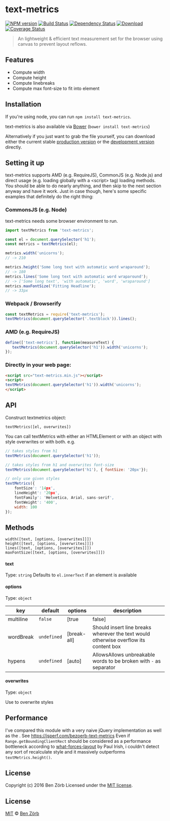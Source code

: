 # text-metrics
[![NPM version][npm-image]][npm-url] [![Build Status][travis-image]][travis-url] [![Dependency Status][depstat-image]][depstat-url] [![Download][dlcounter-image]][dlcounter-url] [![Coverage Status][coveralls-image]][coveralls-url]

> An lightweight & efficient text measurement set for the browser using canvas to prevent layout reflows.

Features
--------

* Compute width
* Compute height
* Compute linebreaks
* Compute max font-size to fit into element

## Installation

If you're using node, you can run `npm install text-metrics`.

text-metrics is also available via [Bower](https://github.com/bower/bower) (`bower install text-metrics`)

Alternatively if you just want to grab the file yourself, you can download either the current stable [production version][min] or the [development version][max] directly.

[min]: https://raw.github.com/bezoerb/text-metrics/master/dist/text-metrics.min.js
[max]: https://raw.github.com/bezoerb/text-metrics/master/dist/text-metrics.js

## Setting it up

text-metrics supports AMD (e.g. RequireJS), CommonJS (e.g. Node.js) and direct usage (e.g. loading globally with a &lt;script&gt; tag) loading methods.
You should be able to do nearly anything, and then skip to the next section anyway and have it work. Just in case though, here's some specific examples that definitely do the right thing:

### CommonsJS (e.g. Node)

text-metrics needs some browser environment to run.
```javascript
import textMetrics from 'text-metrics';

const el = document.querySelector('h1');
const metrics = textMetrics(el);

metrics.width('unicorns');
// -> 210

metrics.height('Some long text with automatic word wraparound');
// -> 180
metrics.lines('Some long text with automatic word wraparound');
// -> ['Some long text', 'with automatic', 'word', 'wraparound']
metrics.maxFontSize('Fitting Headline');
// -> 33px
```

### Webpack / Browserify
```javascript
const textMetrics = require('text-metrics');
textMetrics(document.querySelector('.textblock')).lines();

```

### AMD (e.g. RequireJS)

```javascript
define(['text-metrics'], function(measureText) {
   textMetrics(document.querySelector('h1')).width('unicorns');
});
```

### Directly in your web page:

```html
<script src="text-metrics.min.js"></script>
<script>
textMetrics(document.querySelector('h1')).width('unicorns');
</script>
```

## API

Construct textmetrics object:

`textMetrics([el, overwrites])`

You can call textMetrics with either an HTMLElement or with an object with style overwrites or with both.
e.g.
```javascript
// takes styles from h1
textMetrics(document.querySelector('h1'));

// takes styles from h1 and overwrites font-size
textMetrics(document.querySelector('h1'), { fontSize: '20px'});

// only use given styles
textMetrics({
    fontSize': '14px',
    lineHeight': '20px',
    fontFamily': 'Helvetica, Arial, sans-serif',
    fontWeight': '400',
    width: 100
});
```

## Methods

`width([text, [options, [overwrites]]])`<br/>
`height([text, [options, [overwrites]]])`<br/>
`lines([text, [options, [overwrites]]])`<br/>
`maxFontSize([text, [options, [overwrites]]])`<br/>

#### text
Type: `string`
Defaults to `el.innerText` if an element is available

#### options
Type: `object`

| key       | default     | options      | description                                                                          |
|-----------|-------------|--------------|--------------------------------------------------------------------------------------|
| multiline | `false`     | [true|false] | The width of widest line instead of the width of the complete text                   |
| wordBreak | `undefined` | [break-all]  | Should insert line breaks wherever the text would otherwise overflow its content box |
| hypens    | `undefined` | [auto]       | AllowsAllows unbreakable words to be broken with `-` as separator                    |

#### overwrites
Type: `object`

Use to overwrite styles

## Performance
I've compared this module with a very naive jQuery implementation as well as
the . See https://jsperf.com/bezoerb-text-metrics
Even if `Range.getBoundingClientRect` should be considered as a performance bottleneck according to
[what-forces-layout](https://gist.github.com/paulirish/5d52fb081b3570c81e3a) by Paul Irish,
i couldn't detect any sort of recalculate style and it massively outperforms `textMetrics.height()`.



## License
Copyright (c) 2016 Ben Zörb
Licensed under the [MIT license](http://bezoerb.mit-license.org/).

[npm-url]: https://npmjs.org/package/text-metrics
[npm-image]: https://badge.fury.io/js/text-metrics.svg

[travis-url]: https://travis-ci.org/bezoerb/text-metrics
[travis-image]: https://secure.travis-ci.org/bezoerb/text-metrics.svg?branch=master

[depstat-url]: https://david-dm.org/bezoerb/text-metrics
[depstat-image]: https://david-dm.org/bezoerb/text-metrics.svg

[dlcounter-url]: https://www.npmjs.com/package/text-metrics
[dlcounter-image]: https://img.shields.io/npm/dm/text-metrics.svg

[coveralls-url]: https://coveralls.io/github/bezoerb/text-metrics?branch=master
[coveralls-image]: https://coveralls.io/repos/github/bezoerb/text-metrics/badge.svg?branch=master


## License

[MIT](https://bezoerb.mit-license.org/) © [Ben Zörb](http://sommerlaune.com)
